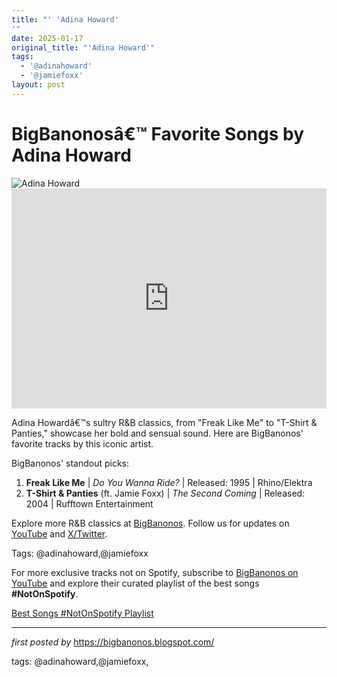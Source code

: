 ```yaml
---
title: "' 'Adina Howard'
'"
date: 2025-01-17
original_title: "'Adina Howard'"
tags:
  - '@adinahoward'
  - '@jamiefoxx'
layout: post
---
```

<!-- Title of the Post -->
<h1 >BigBanonosâ€™ Favorite Songs by Adina Howard</h1> <!-- Featured Image -->
<div > <img src="https://i.scdn.co/image/ab67616d0000b27390dd696c2447379104f80c7a" alt="Adina Howard">
</div> <!-- Spotify Embed -->
<div > <iframe src="https://open.spotify.com/embed/playlist/08y3ZknMMKDRzbdVFgVf03?utm_source=generator" width="100%" height="352" frameBorder="0" allowfullscreen="" allow="autoplay; clipboard-write; encrypted-media; fullscreen; picture-in-picture" loading="lazy"></iframe>
</div> <!-- Introductory Text -->
<p >Adina Howardâ€™s sultry R&B classics, from "Freak Like Me" to "T-Shirt & Panties," showcase her bold and sensual sound. Here are BigBanonos' favorite tracks by this iconic artist.</p> <!-- Song Highlights -->
<div > <p>BigBanonos' standout picks:</p> <ol> <li><strong>Freak Like Me</strong> | <em>Do You Wanna Ride?</em> | Released: 1995 | Rhino/Elektra</li> <li><strong>T-Shirt & Panties</strong> (ft. Jamie Foxx) | <em>The Second Coming</em> | Released: 2004 | Rufftown Entertainment</li> </ol>
</div> <!-- Footer Links -->
<div > <p>Explore more R&B classics at <a href="https://bigbanonos.blogspot.com/" target="_blank">BigBanonos</a>. Follow us for updates on <a href="https://www.youtube.com/@BigBanonos" target="_blank">YouTube</a> and <a href="https://x.com/bigbanonos" target="_blank">X/Twitter</a>.</p>
</div> <!-- Tags -->
<p >Tags: @adinahoward,@jamiefoxx</p>


<!--Subscribe and Playlist Links-->
<div>
    <p>For more exclusive tracks not on Spotify, subscribe to <a href="https://www.youtube.com/@BigBanonos" target="_blank">BigBanonos on YouTube</a> and explore their curated playlist of the best songs <strong>#NotOnSpotify</strong>.</p>
    <p><a href="https://www.youtube.com/playlist?list=PLtuNtuTatqI0kFahUCbtbfenC_ET5O_tr" target="_blank">Best Songs #NotOnSpotify Playlist<br /></a></p></div>

<hr />

<p><em>first posted by</em> <a href="https://bigbanonos.blogspot.com/" rel="noopener" target="_new">https://bigbanonos.blogspot.com/</a></p>

<p>tags: @adinahoward,@jamiefoxx,</p>
